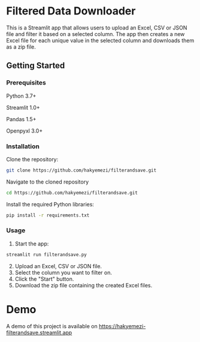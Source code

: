 # Filtered Data Downloader


This is a Streamlit app that allows users to upload an Excel, CSV or JSON file and filter it based on a selected column. The app then creates a new Excel file for each unique value in the selected column and downloads them as a zip file.


## Getting Started

### Prerequisites
Python 3.7+

Streamlit 1.0+

Pandas 1.5+

Openpyxl 3.0+

### Installation
Clone the repository:
```sh
git clone https://github.com/hakyemezi/filterandsave.git
```
Navigate to the cloned repository
```sh
cd https://github.com/hakyemezi/filterandsave.git
```
Install the required Python libraries:
```sh
pip install -r requirements.txt
```
### Usage
1.	Start the app:
```sh
streamlit run filterandsave.py
```
2.	Upload an Excel, CSV or JSON file.
3.	Select the column you want to filter on.
4.	Click the "Start" button.
5.	Download the zip file containing the created Excel files.

# Demo

A demo of this project is available on https://hakyemezi-filterandsave.streamlit.app

